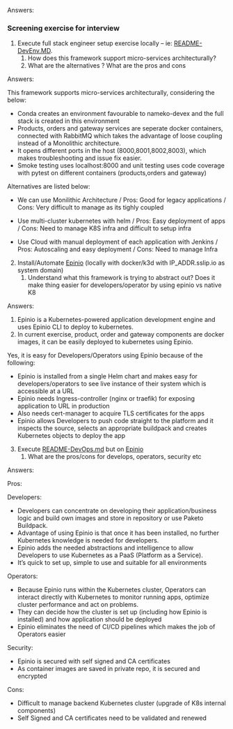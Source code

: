 Answers:

### Screening exercise for interview

1. Execute full stack engineer setup exercise locally – ie: [README-DevEnv.MD](https://github.com/gitricko/nameko-devex/blob/master/README-DevEnv.md). 
    1. How does this framework support micro-services architecturally?
    2. What are the alternatives ? What are the pros and cons
    
Answers:

This framework supports micro-services architecturally, considering the below:
- Conda creates an environment favourable to nameko-devex and the full stack is created in this environment
- Products, orders and gateway services are seperate docker containers, connected with RabbitMQ which takes the advantage of loose coupling instead of a Monolithic architecture.
- It opens different ports in the host (8000,8001,8002,8003), which makes troubleshooting and issue fix easier.
- Smoke testing uses localhost:8000 and unit testing uses code coverage with pytest on different containers (products,orders and gateway)
      
Alternatives are listed below:
- We can use Monilithic Architecture / Pros: Good for legacy applications / Cons: Very difficult to manage as its tighly coupled

- Use multi-cluster kubernetes with helm / Pros: Easy deployment of apps / Cons: Need to manage K8S infra and difficult to setup infra

- Use Cloud with manual deployment of each application with Jenkins / Pros: Autoscaling and easy deployment / Cons: Need to manage Infra
    
2. Install/Automate [Epinio](https://docs.epinio.io/installation/install_epinio) (locally with docker/k3d with IP_ADDR.sslip.io as system domain)
    1. Understand what this framework is trying to abstract out? Does it make thing easier for developers/operator by using epinio vs native K8

Answers:
1. Epinio is a Kubernetes-powered application development engine and uses Epinio CLI to deploy to kubernetes.
2. In current exercise, product, order and gateway components are docker images, it can be easily deployed to kubernetes using Epinio. 

Yes, it is easy for Developers/Operators using Epinio because of the following:
- Epinio is installed from a single Helm chart and makes easy for developers/operators to see live instance of their system which is accessible at a URL
- Epinio needs Ingress-controller (nginx or traefik) for exposing application to URL in production
- Also needs cert-manager to acquire TLS certificates for the apps
- Epinio allows Developers to push code straight to the platform and it inspects the source, selects an appropriate buildpack and creates Kubernetes objects to   deploy the app


3. Execute [README-DevOps.md](https://github.com/gitricko/nameko-devex/blob/master/README-DevOps.md) but on [Epinio](https://github.com/epinio/epinio)
    1. What are the pros/cons for develops, operators, security etc
     
Answers:

Pros:

Developers:
-  Developers can concentrate on developing their application/business logic and build own images and store in repository or use Paketo Buildpack.
-  Advantage of using Epinio is that once it has been installed, no further Kubernetes knowledge is needed for developers.
-  Epinio adds the needed abstractions and intelligence to allow Developers to use Kubernetes as a PaaS (Platform as a Service).
-  It’s quick to set up, simple to use and suitable for all environments

Operators:
-  Because Epinio runs within the Kubernetes cluster, Operators can interact directly with Kubernetes to monitor running apps, optimize cluster performance and act on problems.
-  They can decide how the cluster is set up (including how Epinio is installed) and how application should be deployed
-  Epinio eliminates the need of CI/CD pipelines which makes the job of Operators easier

Security:
-  Epinio is secured with self signed and CA certificates
-  As container images are saved in private repo, it is secured and encrypted

Cons:
- Difficult to manage backend Kubernetes cluster (upgrade of K8s internal components)
- Self Signed and CA certificates need to be validated and renewed
